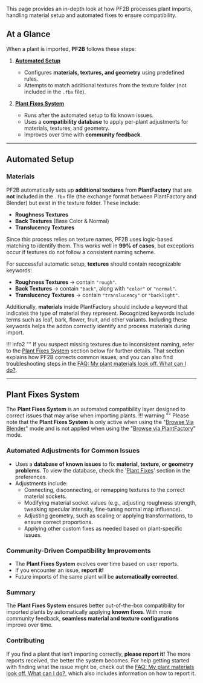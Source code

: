 This page provides an in-depth look at how PF2B processes plant imports, handling material setup and automated fixes to ensure compatibility.

## At a Glance

When a plant is imported, **PF2B** follows these steps:

1. [**Automated Setup**](#automated-setup)
    - Configures **materials, textures, and geometry** using predefined rules.
    - Attempts to match additional textures from the texture folder (not included in the `.fbx` file).

2. [**Plant Fixes System**](#plant-fixes-system)
    - Runs after the automated setup to fix known issues.
    - Uses a **compatibility database** to apply per-plant adjustments for materials, textures, and geometry.
    - Improves over time with **community feedback**.

---

## Automated Setup

### Materials

PF2B automatically sets up **additional textures** from **PlantFactory** that are **not** included in the `.fbx` file (the exchange format between PlantFactory and Blender) but exist in the texture folder. These include:

- **Roughness Textures**
- **Back Textures** (Base Color & Normal)
- **Translucency Textures**

Since this process relies on texture names, PF2B uses logic-based matching to identify them. This works well in **99% of cases**, but exceptions occur if textures do not follow a consistent naming scheme.

For successful automatic setup, **textures** should contain recognizable keywords:

- **Roughness Textures** → contain `"rough"`.
- **Back Textures** → contain `"back"`, along with `"color"` or `"normal"`.
- **Translucency Textures** → contain `"translucency"` or `"backlight"`.

Additionally, **materials** inside PlantFactory should include a keyword that indicates the type of material they represent. Recognized keywords include terms such as leaf, bark, flower, fruit, and other variants. Including these keywords helps the addon correctly identify and process materials during import.

!!! info2 ""
    If you suspect missing textures due to inconsistent naming, refer to the [Plant Fixes System](#plant-fixes-system) section below for further details. That section explains how PF2B corrects common issues, and you can also find troubleshooting steps in the [FAQ: My plant materials look off. What can I do?](../support/faq.md#my-plant-materials-looks-off-what-can-i-do).

---

## Plant Fixes System

The **Plant Fixes System** is an automated compatibility layer designed to correct issues that may arise when importing plants.
!!! warning ""
    Please note that the **Plant Fixes System** is only active when using the "[Browse Via Blender](../workflow/browse_via_blender.md)" mode and is not applied when using the "[Browse via PlantFactory](../workflow/browse_via_plantfactory.md)" mode.

### Automated Adjustments for Common Issues

- Uses a **database of known issues** to fix **material, texture, or geometry problems**. To view the database, check the '[Plant Fixes](../preferences/misc.md#plant-fixes)' section in the preferences.
- Adjustments include:
    - Connecting, disconnecting, or remapping textures to the correct material sockets.
    - Modifying material socket values (e.g., adjusting roughness strength, tweaking specular intensity, fine-tuning normal map influence).
    - Adjusting geometry, such as scaling or applying transformations, to ensure correct proportions.
    - Applying other custom fixes as needed based on plant-specific issues.


### Community-Driven Compatibility Improvements

- The **Plant Fixes System** evolves over time based on user reports.
- If you encounter an issue, **report it!**
- Future imports of the same plant will be **automatically corrected**.


### Summary

The **Plant Fixes System** ensures better out-of-the-box compatibility for imported plants by automatically applying **known fixes**. With more community feedback, **seamless material and texture configurations** improve over time.


### Contributing

If you find a plant that isn’t importing correctly, **please report it!** The more reports received, the better the system becomes. For help getting started with finding what the issue might be, check out the
[FAQ: My plant materials look off. What can I do?](../support/faq.md#my-plant-materials-looks-off-what-can-i-do), which also includes information on how to report it.